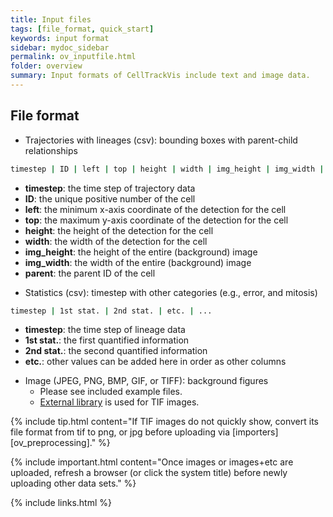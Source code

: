 ```yaml
---
title: Input files
tags: [file_format, quick_start]
keywords: input format
sidebar: mydoc_sidebar
permalink: ov_inputfile.html
folder: overview
summary: Input formats of CellTrackVis include text and image data.
---
```


## File format
- Trajectories with lineages (csv): bounding boxes with parent-child relationships
```bash
timestep | ID | left | top | height | width | img_height | img_width | parent
```
  * **timestep**: the time step of trajectory data
  * **ID**: the unique positive number of the cell
  * **left**: the minimum x-axis coordinate of the detection for the cell
  * **top**: the maximum y-axis coordinate of the detection for the cell
  * **height**: the height of the detection for the cell
  * **width**: the width of the detection for the cell
  * **img_height**: the height of the entire (background) image
  * **img_width**: the width of the entire (background) image
  * **parent**: the parent ID of the cell

- Statistics (csv): timestep with other categories (e.g., error, and mitosis)
```bash
timestep | 1st stat. | 2nd stat. | etc. | ... 
```
  * **timestep**: the time step of lineage data
  * **1st stat.**: the first quantified information
  * **2nd stat.**: the second quantified information
  * **etc.**: other values can be added here in order as other columns

- Image (JPEG, PNG, BMP, GIF, or TIFF): background figures
  * Please see included example files.
  * [External library](https://github.com/seikichi/tiff.js) is used for TIF images.

{% include tip.html content="If TIF images do not quickly show, convert its file format from tif to png, or jpg before uploading via [importers][ov_preprocessing]." %}

{% include important.html content="Once images or images+etc are uploaded, refresh a browser (or click the system title) before newly uploading other data sets." %}

{% include links.html %}
